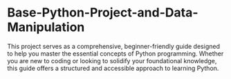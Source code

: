 # Base-Python-Project-and-Data-Manipulation
This project serves as a comprehensive, beginner-friendly guide designed to help you master the essential concepts of Python programming. Whether you are new to coding or looking to solidify your foundational knowledge, this guide offers a structured and accessible approach to learning Python.

